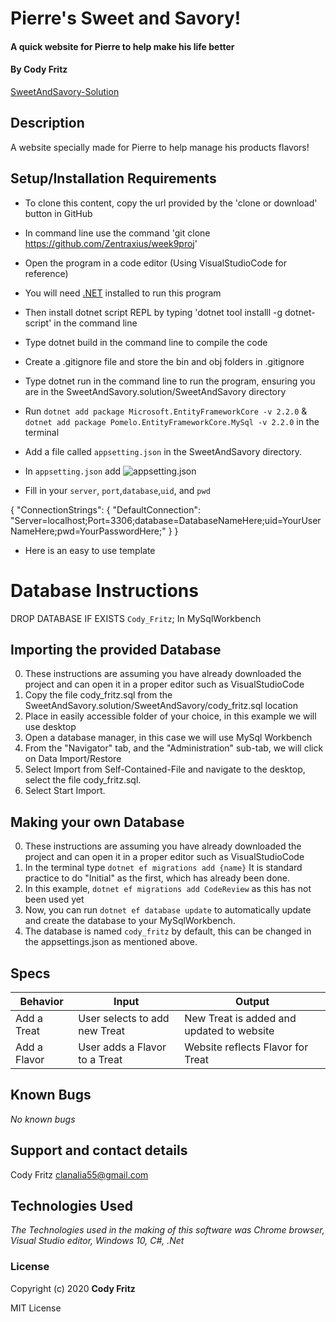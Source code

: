 # Pierre's Sweet and Savory!

#### A quick website for Pierre to help make his life better

#### By Cody Fritz

[SweetAndSavory-Solution](https://github.com/Zentraxius/week11proj)

## Description

A website specially made for Pierre to help manage his products flavors!

## Setup/Installation Requirements

- To clone this content, copy the url provided by the 'clone or download' button in GitHub
- In command line use the command 'git clone https://github.com/Zentraxius/week9proj'
- Open the program in a code editor (Using VisualStudioCode for reference)
- You will need [.NET](https://dotnet.microsoft.com/download/dotnet-core/2.2) installed to run this program
- Then install dotnet script REPL by typing 'dotnet tool installl -g dotnet-script' in the command line
- Type dotnet build in the command line to compile the code
- Create a .gitignore file and store the bin and obj folders in .gitignore
- Type dotnet run in the command line to run the program, ensuring you are in the SweetAndSavory.solution/SweetAndSavory directory

- Run `dotnet add package Microsoft.EntityFrameworkCore -v 2.2.0` &
  `dotnet add package Pomelo.EntityFrameworkCore.MySql -v 2.2.0`
  in the terminal
- Add a file called `appsetting.json` in the SweetAndSavory directory.
- In `appsetting.json` add ![appsetting.json](Assets/setup.png)
- Fill in your `server`, `port`,`database`,`uid`, and `pwd`

{
  "ConnectionStrings": {
      "DefaultConnection": "Server=localhost;Port=3306;database=DatabaseNameHere;uid=YourUserNameHere;pwd=YourPasswordHere;"
  }
}
- Here is an easy to use template

# Database Instructions

DROP DATABASE IF EXISTS `Cody_Fritz`;
In MySqlWorkbench

## Importing the provided Database

0. These instructions are assuming you have already downloaded the project and can open it in a proper editor such as VisualStudioCode
1. Copy the file cody_fritz.sql from the SweetAndSavory.solution/SweetAndSavory/cody_fritz.sql location
2. Place in easily accessible folder of your choice, in this example we will use desktop
3. Open a database manager, in this case we will use MySql Workbench
4. From the "Navigator" tab, and the "Administration" sub-tab, we will click on Data Import/Restore
5. Select Import from Self-Contained-File and navigate to the desktop, select the file cody_fritz.sql.
6. Select Start Import.

## Making your own Database
0. These instructions are assuming you have already downloaded the project and can open it in a proper editor such as VisualStudioCode
1. In the terminal type `dotnet ef migrations add {name}` It is standard practice to do "Initial" as the first, which has already been done. 
2. In this example, `dotnet ef migrations add CodeReview` as this has not been used yet
3. Now, you can run `dotnet ef database update` to automatically update and create the database to your MySqlWorkbench.
4. The database is named `cody_fritz` by default, this can be changed in the appsettings.json as mentioned above. 

## Specs

| Behavior     | Input                         | Output                                    |
| ------------ | ----------------------------- | ----------------------------------------- |
| Add a Treat  | User selects to add new Treat | New Treat is added and updated to website |
| Add a Flavor | User adds a Flavor to a Treat | Website reflects Flavor for Treat         |

## Known Bugs

_No known bugs_

## Support and contact details

Cody Fritz <clanalia55@gmail.com>

## Technologies Used

_The Technologies used in the making of this software was Chrome browser, Visual Studio editor, Windows 10, C#, .Net_

### License

Copyright (c) 2020 **Cody Fritz**

MIT License
